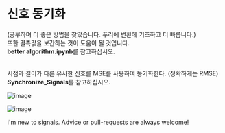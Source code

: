 # 신호 동기화
(공부하며 더 좋은 방법을 찾았습니다. 푸리에 변환에 기초하고 더 빠릅니다.) <br>
또한 결측값을 보간하는 것이 도움이 될 것입니다. <br>
<b>better algorithm.ipynb</b>를 참고하십시오.

<br>
시점과 길이가 다른 유사한 신호를 MSE를 사용하여 동기화한다. (정확하게는 RMSE) <br>
<b>Synchronize_Signals</b>를 참고하십시오.



![image](https://user-images.githubusercontent.com/80030558/128603819-31025590-d510-4d95-aa6f-e3460121e3b8.png)

![image](https://user-images.githubusercontent.com/80030558/128603808-4366fd5e-e252-475a-9e22-dc58d35e2c29.png)





I'm new to signals.
Advice or pull-requests are always welcome!
